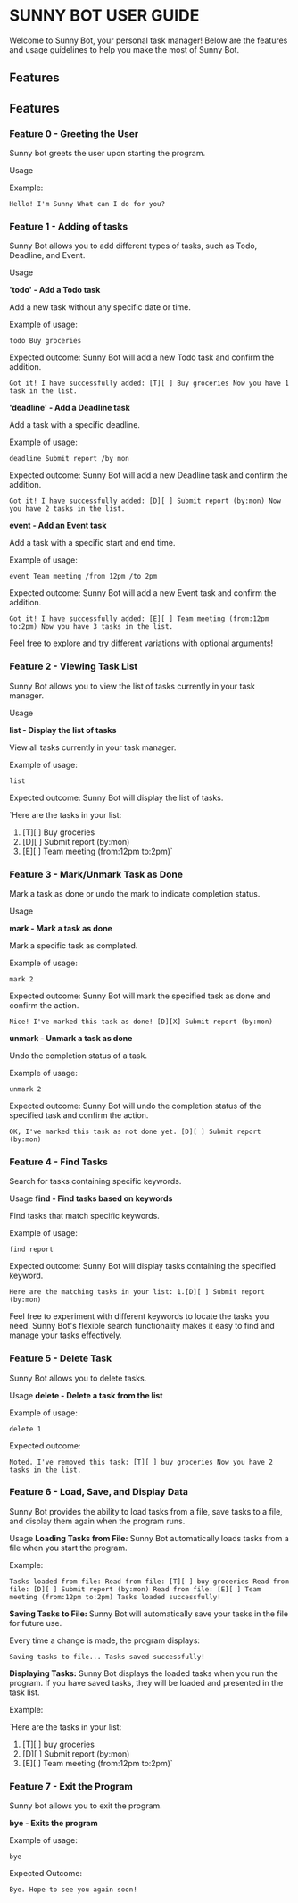 # SUNNY BOT USER GUIDE

Welcome to Sunny Bot, your personal task manager! Below are the features and usage guidelines to help you make the most of Sunny Bot.

## Features 

## Features

### Feature 0 - Greeting the User

Sunny bot greets the user upon starting the program.

Usage

Example:

`Hello! I'm Sunny
What can I do for you?`


### Feature 1 - Adding of tasks

Sunny Bot allows you to add different types of tasks, such as Todo, Deadline, and Event.

Usage

**'todo' - Add a Todo task**

Add a new task without any specific date or time.

Example of usage:

`todo Buy groceries`

Expected outcome:
Sunny Bot will add a new Todo task and confirm the addition.

`Got it! I have successfully added:
[T][ ] Buy groceries
Now you have 1 task in the list.`


**'deadline' - Add a Deadline task**

Add a task with a specific deadline.

Example of usage:

`deadline Submit report /by mon`

Expected outcome:
Sunny Bot will add a new Deadline task and confirm the addition.

`Got it! I have successfully added:
[D][ ] Submit report (by:mon)
Now you have 2 tasks in the list.`


**event - Add an Event task**

Add a task with a specific start and end time.

Example of usage:

`event Team meeting /from 12pm /to 2pm`

Expected outcome:
Sunny Bot will add a new Event task and confirm the addition.

`Got it! I have successfully added:
[E][ ] Team meeting (from:12pm to:2pm)
Now you have 3 tasks in the list.`

Feel free to explore and try different variations with optional arguments!

### Feature 2 - Viewing Task List

Sunny Bot allows you to view the list of tasks currently in your task manager.

Usage

**list - Display the list of tasks**

View all tasks currently in your task manager.

Example of usage:

`list`

Expected outcome:
Sunny Bot will display the list of tasks.

`Here are the tasks in your list:
1. [T][ ] Buy groceries
2. [D][ ] Submit report (by:mon)
3. [E][ ] Team meeting (from:12pm to:2pm)`


### Feature 3 - Mark/Unmark Task as Done
Mark a task as done or undo the mark to indicate completion status.

Usage

**mark - Mark a task as done**

Mark a specific task as completed.

Example of usage:

`mark 2`

Expected outcome:
Sunny Bot will mark the specified task as done and confirm the action.

`Nice! I've marked this task as done!
[D][X] Submit report (by:mon)`


**unmark - Unmark a task as done**

Undo the completion status of a task.

Example of usage:

`unmark 2`

Expected outcome:
Sunny Bot will undo the completion status of the specified task and confirm the action.

`OK, I've marked this task as not done yet.
[D][ ] Submit report (by:mon)`


### Feature 4 - Find Tasks
Search for tasks containing specific keywords.

Usage
**find - Find tasks based on keywords**

Find tasks that match specific keywords.

Example of usage:

`find report`

Expected outcome:
Sunny Bot will display tasks containing the specified keyword.

`Here are the matching tasks in your list:
1.[D][ ] Submit report (by:mon)`

Feel free to experiment with different keywords to locate the tasks you need. Sunny Bot's flexible search functionality makes it easy to find and manage your tasks effectively.

### Feature 5 - Delete Task
Sunny Bot allows you to delete tasks.

Usage
**delete - Delete a task from the list**

Example of usage:

`delete 1`

Expected outcome:

`Noted. I've removed this task:
[T][ ] buy groceries
Now you have 2 tasks in the list.`


### Feature 6 - Load, Save, and Display Data
Sunny Bot provides the ability to load tasks from a file, save tasks to a file, and display them again when the program runs.

Usage
**Loading Tasks from File:**
Sunny Bot automatically loads tasks from a file when you start the program.

Example:

`Tasks loaded from file:
Read from file: [T][ ] buy groceries
Read from file: [D][ ] Submit report (by:mon)
Read from file: [E][ ] Team meeting (from:12pm to:2pm)
Tasks loaded successfully!`


**Saving Tasks to File:**
Sunny Bot will automatically save your tasks in the file for future use.

Every time a change is made, the program displays:

`Saving tasks to file...
Tasks saved successfully!`


**Displaying Tasks:**
Sunny Bot displays the loaded tasks when you run the program. If you have saved tasks, they will be loaded and presented in the task list.

Example:

`Here are the tasks in your list:
1. [T][ ] buy groceries
2. [D][ ] Submit report (by:mon)
3. [E][ ] Team meeting (from:12pm to:2pm)`

### Feature 7 - Exit the Program
Sunny bot allows you to exit the program.

**bye - Exits the program**

Example of usage:

`bye`

Expected Outcome:

`Bye. Hope to see you again soon!`
